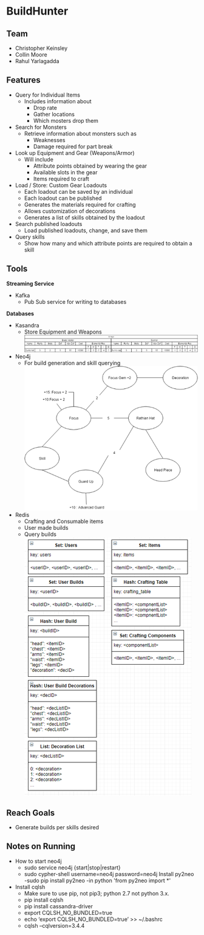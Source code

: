 # BuildHunter

## Team
- Christopher Keinsley
- Collin Moore
- Rahul Yarlagadda

## Features
- Query for Individual Items
    - Includes information about
        - Drop rate
        - Gather locations
        - Which mosters drop them
- Search for Monsters
    - Retrieve information about monsters such as 
        - Weaknesses
        - Damage required for part break
- Look up Equipment and Gear (Weapons/Armor)
    - Will include
        - Attribute points obtained by wearing the gear
        - Available slots in the gear
        - Items required to craft
- Load / Store: Custom Gear Loadouts
    - Each loadout can be saved by an individual
    - Each loadout can be published 
    - Generates the materials required for crafting
    - Allows customization of decorations
    - Generates a list of skills obtained by the loadout
- Search published loadouts
    - Load published loadouts, change, and save them
- Query skills
    - Show how many and which attribute points are required to obtain a skill

## Tools

**Streaming Service**
- Kafka
    - Pub Sub service for writing to databases


**Databases**  
- Kasandra
    - Store Equipment and Weapons
    ![](images/Cassandra.png)
- Neo4j
    - For build generation and skill querying
    ![](images/neo4j_datastructure.png)
- Redis
    - Crafting and Consumable items
    - User made builds
    - Query builds
    ![](images/redis_diagram.png)
## Reach Goals
- Generate builds per skills desired

## Notes on Running
- How to start neo4j
    - sudo service neo4j {start|stop|restart}
    - sudo cypher-shell
        username=neo4j
        password=neo4j
    Install py2neo
        -sudo pip install py2neo
        -in python 'from py2neo import *'
- Install cqlsh
    - Make sure to use pip, not pip3; python 2.7 not python 3.x.
    - pip install cqlsh
    - pip install cassandra-driver
    - export CQLSH_NO_BUNDLED=true
    - echo ‘export CQLSH_NO_BUNDLED=true’ >> ~/.bashrc
    - cqlsh –cqlversion=3.4.4
